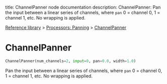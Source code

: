 title: ChannelPanner node documentation
description: ChannelPanner: Pan the input between a linear series of channels, where `pan` 0 = channel 0, 1 = channel 1, etc. No wrapping is applied.

[Reference library](../../index.md) > [Processors: Panning](../index.md) > [ChannelPanner](index.md)

# ChannelPanner

```python
ChannelPanner(num_channels=2, input=0, pan=0.0, width=1.0)
```

Pan the input between a linear series of channels, where `pan` 0 = channel 0, 1 = channel 1, etc. No wrapping is applied.

